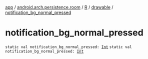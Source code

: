 [app](../../../index.md) / [android.arch.persistence.room](../../index.md) / [R](../index.md) / [drawable](index.md) / [notification_bg_normal_pressed](./notification_bg_normal_pressed.md)

# notification_bg_normal_pressed

`static val notification_bg_normal_pressed: `[`Int`](https://kotlinlang.org/api/latest/jvm/stdlib/kotlin/-int/index.html)
`static val notification_bg_normal_pressed: `[`Int`](https://kotlinlang.org/api/latest/jvm/stdlib/kotlin/-int/index.html)